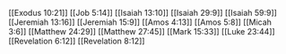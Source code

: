 [[Exodus 10:21]]
[[Job 5:14]]
[[Isaiah 13:10]]
[[Isaiah 29:9]]
[[Isaiah 59:9]]
[[Jeremiah 13:16]]
[[Jeremiah 15:9]]
[[Amos 4:13]]
[[Amos 5:8]]
[[Micah 3:6]]
[[Matthew 24:29]]
[[Matthew 27:45]]
[[Mark 15:33]]
[[Luke 23:44]]
[[Revelation 6:12]]
[[Revelation 8:12]]
